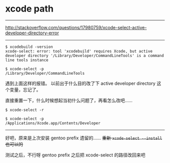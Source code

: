 # xcode path

---

http://stackoverflow.com/questions/17980759/xcode-select-active-developer-directory-error

---

```
$ xcodebuild -version
xcode-select: error: tool 'xcodebuild' requires Xcode, but active developer directory '/Library/Developer/CommandLineTools' is a command line tools instance

$ xcode-select -p
/Library/Developer/CommandLineTools
```

遇到上面这样的报错。
以前出于什么目的改了下 active developer directory 这个变量，忘记了。

直接重置一下，什么时候想起当初什么问题了，再看怎么改吧……

```
$ xcode-select -r

$ xcode-select -p
/Applications/Xcode.app/Contents/Developer
```

---

好吧，原来是上次安装 gentoo prefix 遗留的……
~~重新 `xcode-select --install` 也可以的~~

测试之后，不行呀
gentoo prefix 之后把 xcode-select 的路径改回来吧
